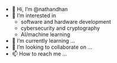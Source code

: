 - 👋 Hi, I’m @nathandhan
- 👀 I’m interested in
  - software and hardware development
  - cybersecurity and cryptography
  - AI/machine learning
- 🌱 I’m currently learning ...
- 💞️ I’m looking to collaborate on ...
- 📫 How to reach me ...

<!---
nathandhan/nathandhan is a ✨ special ✨ repository because its `README.md` (this file) appears on your GitHub profile.
You can click the Preview link to take a look at your changes.
--->
